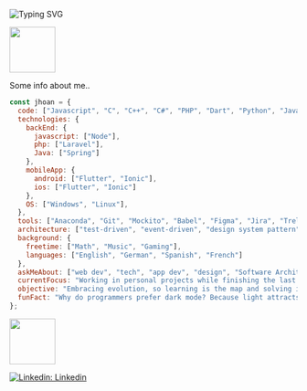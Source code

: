 ![Typing SVG](https://readme-typing-svg.demolab.com?font=Fira+Code&pause=1000&center=true&vCenter=true&random=false&width=435&lines=Hi..+;I'm+Jhoan+Guti%C3%A9rrez;Software+Engineer+Undergraduate;Nice+to+have+you+around+!)
<p></p>
<img src="https://media.giphy.com/media/SWchakFYsYDQJZcU7o/giphy.gif" width="80""><p>Some info about me..</p>

```javascript
const jhoan = {
  code: ["Javascript", "C", "C++", "C#", "PHP", "Dart", "Python", "Java"],
  technologies: {
    backEnd: {
      javascript: ["Node"],
      php: ["Laravel"],
      Java: ["Spring"]
    },
    mobileApp: {
      android: ["Flutter", "Ionic"],
      ios: ["Flutter", "Ionic"]
    },
    OS: ["Windows", "Linux"],
  },
  tools: ["Anaconda", "Git", "Mockito", "Babel", "Figma", "Jira", "Trello", "Docker", "Bootstrap", "TailwindCSS", "Vite", "Svelte", "Jest"],
  architecture: ["test-driven", "event-driven", "design system pattern"],
  background: {
    freetime: ["Math", "Music", "Gaming"],
    languages: ["English", "German", "Spanish", "French"]
  },
  askMeAbout: ["web dev", "tech", "app dev", "design", "Software Architecture"],
  currentFocus: "Working in personal projects while finishing the last cycle of bachelor studies!",
  objective: "Embracing evolution, so learning is the map and solving is the compass",
  funFact: "Why do programmers prefer dark mode? Because light attracts bugs!"
};
```
<img src="https://media.giphy.com/media/kBrSH5C4ps9nyNDo4S/giphy.gif" width="80"><br>
<!--Contact me or follow me.. Why not both? ¯\_(ツ)_/¯<br><br>-->
[![Linkedin: Linkedin](https://img.shields.io/badge/-JhoanGutierrez-blue?style=flat-square&logo=Linkedin&logoColor=white&link=[https://www.linkedin.com/in/jagutierrezz/?locale=en_US)](https://www.linkedin.com/in/jagutierrezz/?locale=en_US)
<!--[![GitHub JhoanGZ](https://img.shields.io/github/followers/JhoanGZ?label=follow&style=social)](https://github.com/JhoanGZ)-->
